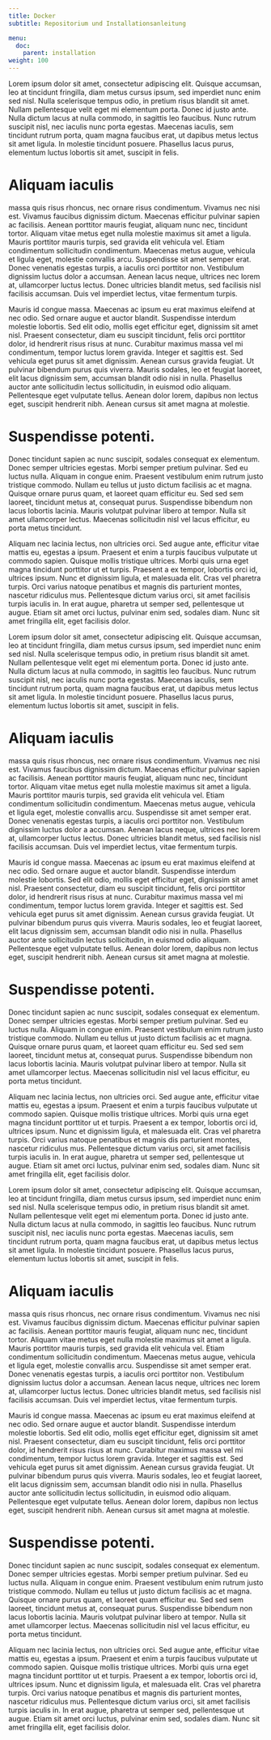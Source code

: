 ```yaml
---
title: Docker
subtitle: Repositorium und Installationsanleitung

menu:
  doc:
    parent: installation
weight: 100
---
```




Lorem ipsum dolor sit amet, consectetur adipiscing elit. Quisque accumsan, leo at tincidunt fringilla, diam metus cursus ipsum, sed imperdiet nunc enim sed nisl. Nulla scelerisque tempus odio, in pretium risus blandit sit amet. Nullam pellentesque velit eget mi elementum porta. Donec id justo ante. Nulla dictum lacus at nulla commodo, in sagittis leo faucibus. Nunc rutrum suscipit nisl, nec iaculis nunc porta egestas. Maecenas iaculis, sem tincidunt rutrum porta, quam magna faucibus erat, ut dapibus metus lectus sit amet ligula. In molestie tincidunt posuere. Phasellus lacus purus, elementum luctus lobortis sit amet, suscipit in felis.

# Aliquam iaculis
massa quis risus rhoncus, nec ornare risus condimentum. Vivamus nec nisi est. Vivamus faucibus dignissim dictum. Maecenas efficitur pulvinar sapien ac facilisis. Aenean porttitor mauris feugiat, aliquam nunc nec, tincidunt tortor. Aliquam vitae metus eget nulla molestie maximus sit amet a ligula. Mauris porttitor mauris turpis, sed gravida elit vehicula vel. Etiam condimentum sollicitudin condimentum. Maecenas metus augue, vehicula et ligula eget, molestie convallis arcu. Suspendisse sit amet semper erat. Donec venenatis egestas turpis, a iaculis orci porttitor non. Vestibulum dignissim luctus dolor a accumsan. Aenean lacus neque, ultrices nec lorem at, ullamcorper luctus lectus. Donec ultricies blandit metus, sed facilisis nisl facilisis accumsan. Duis vel imperdiet lectus, vitae fermentum turpis.

Mauris id congue massa. Maecenas ac ipsum eu erat maximus eleifend at nec odio. Sed ornare augue et auctor blandit. Suspendisse interdum molestie lobortis. Sed elit odio, mollis eget efficitur eget, dignissim sit amet nisl. Praesent consectetur, diam eu suscipit tincidunt, felis orci porttitor dolor, id hendrerit risus risus at nunc. Curabitur maximus massa vel mi condimentum, tempor luctus lorem gravida. Integer et sagittis est. Sed vehicula eget purus sit amet dignissim. Aenean cursus gravida feugiat. Ut pulvinar bibendum purus quis viverra. Mauris sodales, leo et feugiat laoreet, elit lacus dignissim sem, accumsan blandit odio nisi in nulla. Phasellus auctor ante sollicitudin lectus sollicitudin, in euismod odio aliquam. Pellentesque eget vulputate tellus. Aenean dolor lorem, dapibus non lectus eget, suscipit hendrerit nibh. Aenean cursus sit amet magna at molestie.

# Suspendisse potenti.
Donec tincidunt sapien ac nunc suscipit, sodales consequat ex elementum. Donec semper ultricies egestas. Morbi semper pretium pulvinar. Sed eu luctus nulla. Aliquam in congue enim. Praesent vestibulum enim rutrum justo tristique commodo. Nullam eu tellus ut justo dictum facilisis ac et magna. Quisque ornare purus quam, et laoreet quam efficitur eu. Sed sed sem laoreet, tincidunt metus at, consequat purus. Suspendisse bibendum non lacus lobortis lacinia. Mauris volutpat pulvinar libero at tempor. Nulla sit amet ullamcorper lectus. Maecenas sollicitudin nisl vel lacus efficitur, eu porta metus tincidunt.

Aliquam nec lacinia lectus, non ultricies orci. Sed augue ante, efficitur vitae mattis eu, egestas a ipsum. Praesent et enim a turpis faucibus vulputate ut commodo sapien. Quisque mollis tristique ultrices. Morbi quis urna eget magna tincidunt porttitor ut et turpis. Praesent a ex tempor, lobortis orci id, ultrices ipsum. Nunc et dignissim ligula, et malesuada elit. Cras vel pharetra turpis. Orci varius natoque penatibus et magnis dis parturient montes, nascetur ridiculus mus. Pellentesque dictum varius orci, sit amet facilisis turpis iaculis in. In erat augue, pharetra ut semper sed, pellentesque ut augue. Etiam sit amet orci luctus, pulvinar enim sed, sodales diam. Nunc sit amet fringilla elit, eget facilisis dolor. 

Lorem ipsum dolor sit amet, consectetur adipiscing elit. Quisque accumsan, leo at tincidunt fringilla, diam metus cursus ipsum, sed imperdiet nunc enim sed nisl. Nulla scelerisque tempus odio, in pretium risus blandit sit amet. Nullam pellentesque velit eget mi elementum porta. Donec id justo ante. Nulla dictum lacus at nulla commodo, in sagittis leo faucibus. Nunc rutrum suscipit nisl, nec iaculis nunc porta egestas. Maecenas iaculis, sem tincidunt rutrum porta, quam magna faucibus erat, ut dapibus metus lectus sit amet ligula. In molestie tincidunt posuere. Phasellus lacus purus, elementum luctus lobortis sit amet, suscipit in felis.

# Aliquam iaculis
massa quis risus rhoncus, nec ornare risus condimentum. Vivamus nec nisi est. Vivamus faucibus dignissim dictum. Maecenas efficitur pulvinar sapien ac facilisis. Aenean porttitor mauris feugiat, aliquam nunc nec, tincidunt tortor. Aliquam vitae metus eget nulla molestie maximus sit amet a ligula. Mauris porttitor mauris turpis, sed gravida elit vehicula vel. Etiam condimentum sollicitudin condimentum. Maecenas metus augue, vehicula et ligula eget, molestie convallis arcu. Suspendisse sit amet semper erat. Donec venenatis egestas turpis, a iaculis orci porttitor non. Vestibulum dignissim luctus dolor a accumsan. Aenean lacus neque, ultrices nec lorem at, ullamcorper luctus lectus. Donec ultricies blandit metus, sed facilisis nisl facilisis accumsan. Duis vel imperdiet lectus, vitae fermentum turpis.

Mauris id congue massa. Maecenas ac ipsum eu erat maximus eleifend at nec odio. Sed ornare augue et auctor blandit. Suspendisse interdum molestie lobortis. Sed elit odio, mollis eget efficitur eget, dignissim sit amet nisl. Praesent consectetur, diam eu suscipit tincidunt, felis orci porttitor dolor, id hendrerit risus risus at nunc. Curabitur maximus massa vel mi condimentum, tempor luctus lorem gravida. Integer et sagittis est. Sed vehicula eget purus sit amet dignissim. Aenean cursus gravida feugiat. Ut pulvinar bibendum purus quis viverra. Mauris sodales, leo et feugiat laoreet, elit lacus dignissim sem, accumsan blandit odio nisi in nulla. Phasellus auctor ante sollicitudin lectus sollicitudin, in euismod odio aliquam. Pellentesque eget vulputate tellus. Aenean dolor lorem, dapibus non lectus eget, suscipit hendrerit nibh. Aenean cursus sit amet magna at molestie.

# Suspendisse potenti.
Donec tincidunt sapien ac nunc suscipit, sodales consequat ex elementum. Donec semper ultricies egestas. Morbi semper pretium pulvinar. Sed eu luctus nulla. Aliquam in congue enim. Praesent vestibulum enim rutrum justo tristique commodo. Nullam eu tellus ut justo dictum facilisis ac et magna. Quisque ornare purus quam, et laoreet quam efficitur eu. Sed sed sem laoreet, tincidunt metus at, consequat purus. Suspendisse bibendum non lacus lobortis lacinia. Mauris volutpat pulvinar libero at tempor. Nulla sit amet ullamcorper lectus. Maecenas sollicitudin nisl vel lacus efficitur, eu porta metus tincidunt.

Aliquam nec lacinia lectus, non ultricies orci. Sed augue ante, efficitur vitae mattis eu, egestas a ipsum. Praesent et enim a turpis faucibus vulputate ut commodo sapien. Quisque mollis tristique ultrices. Morbi quis urna eget magna tincidunt porttitor ut et turpis. Praesent a ex tempor, lobortis orci id, ultrices ipsum. Nunc et dignissim ligula, et malesuada elit. Cras vel pharetra turpis. Orci varius natoque penatibus et magnis dis parturient montes, nascetur ridiculus mus. Pellentesque dictum varius orci, sit amet facilisis turpis iaculis in. In erat augue, pharetra ut semper sed, pellentesque ut augue. Etiam sit amet orci luctus, pulvinar enim sed, sodales diam. Nunc sit amet fringilla elit, eget facilisis dolor. 


Lorem ipsum dolor sit amet, consectetur adipiscing elit. Quisque accumsan, leo at tincidunt fringilla, diam metus cursus ipsum, sed imperdiet nunc enim sed nisl. Nulla scelerisque tempus odio, in pretium risus blandit sit amet. Nullam pellentesque velit eget mi elementum porta. Donec id justo ante. Nulla dictum lacus at nulla commodo, in sagittis leo faucibus. Nunc rutrum suscipit nisl, nec iaculis nunc porta egestas. Maecenas iaculis, sem tincidunt rutrum porta, quam magna faucibus erat, ut dapibus metus lectus sit amet ligula. In molestie tincidunt posuere. Phasellus lacus purus, elementum luctus lobortis sit amet, suscipit in felis.

# Aliquam iaculis
massa quis risus rhoncus, nec ornare risus condimentum. Vivamus nec nisi est. Vivamus faucibus dignissim dictum. Maecenas efficitur pulvinar sapien ac facilisis. Aenean porttitor mauris feugiat, aliquam nunc nec, tincidunt tortor. Aliquam vitae metus eget nulla molestie maximus sit amet a ligula. Mauris porttitor mauris turpis, sed gravida elit vehicula vel. Etiam condimentum sollicitudin condimentum. Maecenas metus augue, vehicula et ligula eget, molestie convallis arcu. Suspendisse sit amet semper erat. Donec venenatis egestas turpis, a iaculis orci porttitor non. Vestibulum dignissim luctus dolor a accumsan. Aenean lacus neque, ultrices nec lorem at, ullamcorper luctus lectus. Donec ultricies blandit metus, sed facilisis nisl facilisis accumsan. Duis vel imperdiet lectus, vitae fermentum turpis.

Mauris id congue massa. Maecenas ac ipsum eu erat maximus eleifend at nec odio. Sed ornare augue et auctor blandit. Suspendisse interdum molestie lobortis. Sed elit odio, mollis eget efficitur eget, dignissim sit amet nisl. Praesent consectetur, diam eu suscipit tincidunt, felis orci porttitor dolor, id hendrerit risus risus at nunc. Curabitur maximus massa vel mi condimentum, tempor luctus lorem gravida. Integer et sagittis est. Sed vehicula eget purus sit amet dignissim. Aenean cursus gravida feugiat. Ut pulvinar bibendum purus quis viverra. Mauris sodales, leo et feugiat laoreet, elit lacus dignissim sem, accumsan blandit odio nisi in nulla. Phasellus auctor ante sollicitudin lectus sollicitudin, in euismod odio aliquam. Pellentesque eget vulputate tellus. Aenean dolor lorem, dapibus non lectus eget, suscipit hendrerit nibh. Aenean cursus sit amet magna at molestie.

# Suspendisse potenti.
Donec tincidunt sapien ac nunc suscipit, sodales consequat ex elementum. Donec semper ultricies egestas. Morbi semper pretium pulvinar. Sed eu luctus nulla. Aliquam in congue enim. Praesent vestibulum enim rutrum justo tristique commodo. Nullam eu tellus ut justo dictum facilisis ac et magna. Quisque ornare purus quam, et laoreet quam efficitur eu. Sed sed sem laoreet, tincidunt metus at, consequat purus. Suspendisse bibendum non lacus lobortis lacinia. Mauris volutpat pulvinar libero at tempor. Nulla sit amet ullamcorper lectus. Maecenas sollicitudin nisl vel lacus efficitur, eu porta metus tincidunt.

Aliquam nec lacinia lectus, non ultricies orci. Sed augue ante, efficitur vitae mattis eu, egestas a ipsum. Praesent et enim a turpis faucibus vulputate ut commodo sapien. Quisque mollis tristique ultrices. Morbi quis urna eget magna tincidunt porttitor ut et turpis. Praesent a ex tempor, lobortis orci id, ultrices ipsum. Nunc et dignissim ligula, et malesuada elit. Cras vel pharetra turpis. Orci varius natoque penatibus et magnis dis parturient montes, nascetur ridiculus mus. Pellentesque dictum varius orci, sit amet facilisis turpis iaculis in. In erat augue, pharetra ut semper sed, pellentesque ut augue. Etiam sit amet orci luctus, pulvinar enim sed, sodales diam. Nunc sit amet fringilla elit, eget facilisis dolor. 
